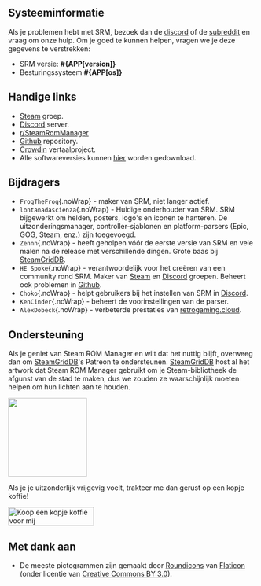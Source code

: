 ## Systeeminformatie

Als je problemen hebt met SRM, bezoek dan de [discord](https://discord.gg/bnSVJrz) of de [subreddit](https://www.reddit.com/r/SteamRomManager/) en vraag om onze hulp. Om je goed te kunnen helpen, vragen we je deze gegevens te verstrekken:

* SRM versie: **#{APP[version]}**
* Besturingssysteem **#{APP[os]}**

## Handige links

* [Steam](https://steamcommunity.com/groups/steamrommanager) groep.
* [Discord](https://discord.gg/bnSVJrz) server.
* [r/SteamRomManager](https://www.reddit.com/r/SteamRomManager/)
* [Github](https://github.com/SteamGridDB/steam-rom-manager) repository.
* [Crowdin](https://crowdin.com/project/steam-rom-manager) vertaalproject.
* Alle softwareversies kunnen [hier](https://github.com/SteamGridDB/steam-rom-manager/releases) worden gedownload.

## Bijdragers
* `FrogTheFrog`{.noWrap} - maker van SRM, niet langer actief.
* `lontanadascienza`{.noWrap} - Huidige onderhouder van SRM. SRM bijgewerkt om helden, posters, logo's en iconen te hanteren. De uitzonderingsmanager, controller-sjablonen en platform-parsers (Epic, GOG, Steam, enz.) zijn toegevoegd.
* `Zennn`{.noWrap} - heeft geholpen vóór de eerste versie van SRM en vele malen na de release met verschillende dingen. Grote baas bij [SteamGridDB](https://www.steamgriddb.com/).
* `HE Spoke`{.noWrap} - verantwoordelijk voor het creëren van een community rond SRM. Maker van [Steam](https://steamcommunity.com/groups/steamrommanager) en [Discord](https://discord.gg/bnSVJrz) groepen. Beheert ook problemen in [Github](https://github.com/SteamGridDB/steam-rom-manager).
* `Choko`{.noWrap} - helpt gebruikers bij het instellen van SRM in [Discord](https://discord.gg/bnSVJrz).
* `KenCinder`{.noWrap} - beheert de voorinstellingen van de parser.
* `AlexDobeck`{.noWrap} - verbeterde prestaties van [retrogaming.cloud](https://retrogaming.cloud/).

## Ondersteuning
Als je geniet van Steam ROM Manager en wilt dat het nuttig blijft, overweeg dan om [SteamGridDB](https://www.steamgriddb.com/)'s Patreon te ondersteunen. [SteamGridDB](https://www.steamgriddb.com/) host al het artwork dat Steam ROM Manager gebruikt om je Steam-bibliotheek de afgunst van de stad te maken, dus we zouden ze waarschijnlijk moeten helpen om hun lichten aan te houden.

<a href="https://www.patreon.com/steamgriddb">
    <img src="https://c5.patreon.com/external/logo/become_a_patron_button@2x.png" width="160">
</a>

Als je je uitzonderlijk vrijgevig voelt, trakteer me dan gerust op een kopje koffie!

<a href="https://www.buymeacoffee.com/cbartondock" target="_blank">
  <img src="https://cdn.buymeacoffee.com/buttons/default-orange.png" alt="Koop een kopje koffie voor mij" height="38" width="174">
</a>

## Met dank aan

* De meeste pictogrammen zijn gemaakt door [Roundicons](https://www.flaticon.com/authors/roundicons) van [Flaticon](https://www.flaticon.com) (onder licentie van [Creative Commons BY 3.0](https://creativecommons.org/licenses/by/3.0/)).
